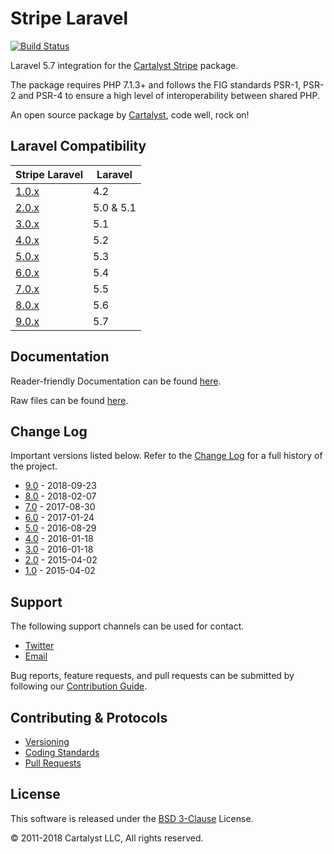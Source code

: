 # Stripe Laravel

[![Build Status](https://travis-ci.org/cartalyst/stripe-laravel.svg?branch=9.0)](https://travis-ci.org/cartalyst/stripe-laravel)

Laravel 5.7 integration for the [Cartalyst Stripe](https://cartalyst.com/manual/stripe/2.0) package.

The package requires PHP 7.1.3+ and follows the FIG standards PSR-1, PSR-2 and PSR-4 to ensure a high level of interoperability between shared PHP.

An open source package by [Cartalyst](https://cartalyst.com), code well, rock on!

## Laravel Compatibility

Stripe Laravel                                                | Laravel
------------------------------------------------------------- | ----------------
[1.0.x](https://github.com/cartalyst/stripe-laravel/tree/1.0) | 4.2
[2.0.x](https://github.com/cartalyst/stripe-laravel/tree/2.0) | 5.0 & 5.1
[3.0.x](https://github.com/cartalyst/stripe-laravel/tree/3.0) | 5.1
[4.0.x](https://github.com/cartalyst/stripe-laravel/tree/4.0) | 5.2
[5.0.x](https://github.com/cartalyst/stripe-laravel/tree/5.0) | 5.3
[6.0.x](https://github.com/cartalyst/stripe-laravel/tree/6.0) | 5.4
[7.0.x](https://github.com/cartalyst/stripe-laravel/tree/7.0) | 5.5
[8.0.x](https://github.com/cartalyst/stripe-laravel/tree/8.0) | 5.6
[9.0.x](https://github.com/cartalyst/stripe-laravel/tree/9.0) | 5.7

## Documentation

Reader-friendly Documentation can be found [here](https://cartalyst.com/manual/stripe-laravel/9.0).

Raw files can be found [here](https://github.com/cartalyst/stripe-laravel/tree/docs/9.0).

## Change Log

Important versions listed below. Refer to the [Change Log](CHANGELOG.md) for a full history of the project.

- [9.0](CHANGELOG.md) - 2018-09-23
- [8.0](CHANGELOG.md) - 2018-02-07
- [7.0](CHANGELOG.md) - 2017-08-30
- [6.0](CHANGELOG.md) - 2017-01-24
- [5.0](CHANGELOG.md) - 2016-08-29
- [4.0](CHANGELOG.md) - 2016-01-18
- [3.0](CHANGELOG.md) - 2016-01-18
- [2.0](CHANGELOG.md) - 2015-04-02
- [1.0](CHANGELOG.md) - 2015-04-02

## Support

The following support channels can be used for contact.

- [Twitter](https://twitter.com/cartalyst)
- [Email](mailto:help@cartalyst.com)

Bug reports, feature requests, and pull requests can be submitted by following our [Contribution Guide](CONTRIBUTING.md).

## Contributing & Protocols

- [Versioning](CONTRIBUTING.md#versioning)
- [Coding Standards](CONTRIBUTING.md#coding-standards)
- [Pull Requests](CONTRIBUTING.md#pull-requests)

## License

This software is released under the [BSD 3-Clause](LICENSE) License.

© 2011-2018 Cartalyst LLC, All rights reserved.
